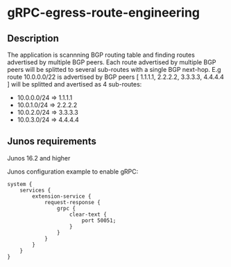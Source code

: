# gRPC-egress-route-engineering

## Description
The application is scannning BGP routing table and finding routes advertised by multiple BGP peers. Each route advertised by multiple BGP peers will be splitted to several sub-routes with a single BGP next-hop.
E.g route 10.0.0.0/22 is advertised by BGP peers [ 1.1.1.1, 2.2.2.2, 3.3.3.3, 4.4.4.4 ] will be splitted and avertised as 4 sub-routes:
 - 10.0.0.0/24 => 1.1.1.1
 - 10.0.1.0/24 => 2.2.2.2
 - 10.0.2.0/24 => 3.3.3.3
 - 10.0.3.0/24 => 4.4.4.4

## Junos requirements
Junos 16.2 and higher

Junos configuration example to enable gRPC:
```
system {
    services {
        extension-service {
            request-response {
                grpc {
                    clear-text {
                        port 50051;
                    }
                }
            }
        }
    }
}
```
